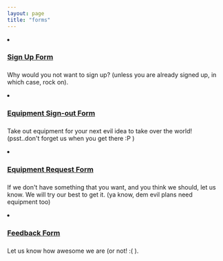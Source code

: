 ```yaml
---
layout: page
title: "forms"
---
```


<li><h3><a href="{{ root_url }}/contact-us">Sign Up Form</a><h3></li>
    <p>Why would you not want to sign up? (unless you are already signed up, in which case, rock on).</p>
<li><h3><a href="{{ root_url }}/contact-us">Equipment Sign-out Form</a><h3></li>
    <p>Take out equipment for your next evil idea to take over the world! (psst..don't forget us when you get there :P )</p>
<li><h3><a href="{{ root_url }}/contact-us">Equipment Request Form</a><h3></li>
    <p>If we don't have something that you want, and you think we should, let us know. We will try our best to get it. (ya know, dem evil plans need equipment too)</p>
<li><h3><a href="{{ root_url }}/contact-us">Feedback Form</a><h3></li>
    <p>Let us know how awesome we are (or not! :( ).</p>
